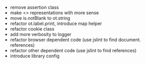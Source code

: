 * remove assertion class
* make <<blank>> representations with more sense
* move is.notBlank to ot.string
* refactor ot.label.print, introduce map helper
* refactor cookie class
* add more verbosity to logger
* refactor browser dependent code (use jslint to find document. references)
* refactor other dependent code (use jslint to find references)
* introduce library config